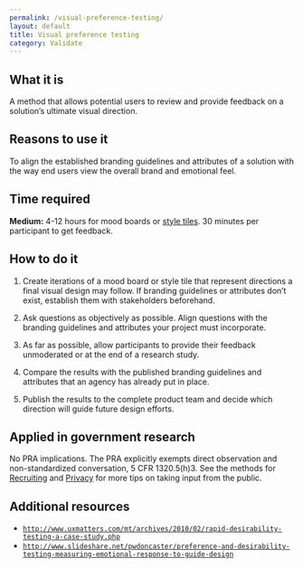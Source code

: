 ```yaml
---
permalink: /visual-preference-testing/
layout: default
title: Visual preference testing
category: Validate
---
```


## What it is

A method that allows potential users to review and provide feedback on a solution’s ultimate visual direction.

## Reasons to use it

To align the established branding guidelines and attributes of a solution with the way end users view the overall brand and emotional feel.

## Time required

**Medium:** 4-12 hours for mood boards or [style tiles](../style-tiles/). 30 minutes per participant to get feedback.

## How to do it

1. Create iterations of a mood board or style tile that represent directions a final visual design may follow. If branding guidelines or attributes don’t exist, establish them with stakeholders beforehand.

2. Ask questions as objectively as possible. Align questions with the branding guidelines and attributes your project must incorporate.

3. As far as possible, allow participants to provide their feedback unmoderated or at the end of a research study.

4. Compare the results with the published branding guidelines and attributes that an agency has already put in place.

5. Publish the results to the complete product team and decide which direction will guide future design efforts.

## Applied in government research

No PRA implications. The PRA explicitly exempts direct observation and non-standardized conversation, 5 CFR 1320.5(h)3. See the methods for [Recruiting](../recruiting/) and [Privacy](../privacy/) for more tips on taking input from the public.

## Additional resources

- [`http://www.uxmatters.com/mt/archives/2010/02/rapid-desirability-testing-a-case-study.php`](http://www.uxmatters.com/mt/archives/2010/02/rapid-desirability-testing-a-case-study.php)
- [`http://www.slideshare.net/pwdoncaster/preference-and-desirability-testing-measuring-emotional-response-to-guide-design`](http://www.slideshare.net/pwdoncaster/preference-and-desirability-testing-measuring-emotional-response-to-guide-design)
